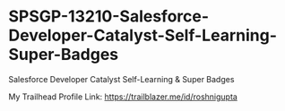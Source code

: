 # SPSGP-13210-Salesforce-Developer-Catalyst-Self-Learning-Super-Badges
Salesforce Developer Catalyst Self-Learning &amp; Super Badges

My Trailhead Profile Link:
https://trailblazer.me/id/roshnigupta

